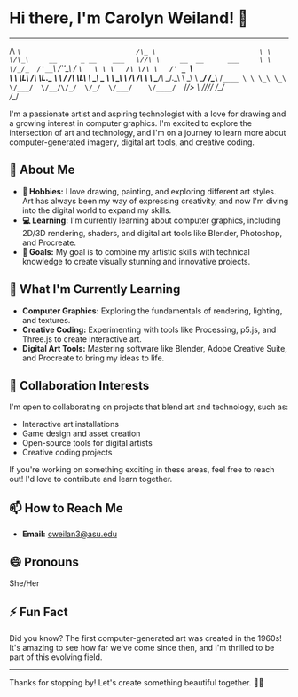 # Hi there, I'm Carolyn Weiland! 👋

 ____                                ___                          
/\  _`\                             /\_ \                         
\ \ \/\_\     __      _ __    ___   \//\ \     __  __      ___    
 \ \ \/_/_  /'__`\   /\`'__\ / __`\   \ \ \   /\ \/\ \   /' _ `\  
  \ \ \L\ \/\ \L\.\_ \ \ \/ /\ \L\ \   \_\ \_ \ \ \_\ \  /\ \/\ \ 
   \ \____/\ \__/.\_\ \ \_\ \ \____/   /\____\ \/`____ \ \ \_\ \_\
    \/___/  \/__/\/_/  \/_/  \/___/    \/____/  `/___/> \ \/_/\/_/
                                                   /\___/         
                                                   \/__/          


I'm a passionate artist and aspiring technologist with a love for drawing and a growing interest in computer graphics. I'm excited to explore the intersection of art and technology, and I'm on a journey to learn more about computer-generated imagery, digital art tools, and creative coding.

## 🌟 About Me

- **🎨 Hobbies:** I love drawing, painting, and exploring different art styles. Art has always been my way of expressing creativity, and now I'm diving into the digital world to expand my skills.
- **💻 Learning:** I'm currently learning about computer graphics, including 2D/3D rendering, shaders, and digital art tools like Blender, Photoshop, and Procreate.
- **🚀 Goals:** My goal is to combine my artistic skills with technical knowledge to create visually stunning and innovative projects.

## 🌱 What I'm Currently Learning

- **Computer Graphics:** Exploring the fundamentals of rendering, lighting, and textures.
- **Creative Coding:** Experimenting with tools like Processing, p5.js, and Three.js to create interactive art.
- **Digital Art Tools:** Mastering software like Blender, Adobe Creative Suite, and Procreate to bring my ideas to life.

## 💞️ Collaboration Interests

I'm open to collaborating on projects that blend art and technology, such as:
- Interactive art installations
- Game design and asset creation
- Open-source tools for digital artists
- Creative coding projects

If you're working on something exciting in these areas, feel free to reach out! I'd love to contribute and learn together.

## 📫 How to Reach Me

- **Email:** cweilan3@asu.edu

## 😄 Pronouns

She/Her

## ⚡ Fun Fact

Did you know? The first computer-generated art was created in the 1960s! It's amazing to see how far we've come since then, and I'm thrilled to be part of this evolving field.

---

Thanks for stopping by! Let's create something beautiful together. 🎨✨
